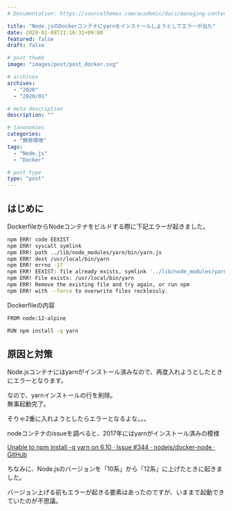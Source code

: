 ```yaml
---
# Documentation: https://sourcethemes.com/academic/docs/managing-content/

title: "Node.jsのDockerコンテナにyarnをインストールしようとしてエラーが出た"
date: 2020-01-08T21:16:31+09:00
featured: false
draft: false

# post thumb
image: "images/post/post_docker.svg"

# archives
archives:
  - "2020"
  - "2020/01"

# meta description
description: ""

# taxonomies
categories:
  - "開発環境"
tags:
  - "Node.js"
  - "Docker"

# post type
type: "post"
---
```


## はじめに

DockerfileからNodeコンテナをビルドする際に下記エラーが起きました。

```bash
npm ERR! code EEXIST
npm ERR! syscall symlink
npm ERR! path ../lib/node_modules/yarn/bin/yarn.js
npm ERR! dest /usr/local/bin/yarn
npm ERR! errno -17
npm ERR! EEXIST: file already exists, symlink '../lib/node_modules/yarn/bin/yarn.js' -> '/usr/local/bin/yarn'
npm ERR! File exists: /usr/local/bin/yarn
npm ERR! Remove the existing file and try again, or run npm
npm ERR! with --force to overwrite files recklessly.
```

Dockerfileの内容

```bash
FROM node:12-alpine

RUN npm install -g yarn
```

## 原因と対策

Node.jsコンテナにはyarnがインストール済みなので、再度入れようとしたときにエラーとなります。

なので、yarnインストールの行を削除。  
無事起動完了。

そりゃ2重に入れようとしたらエラーとなるよな。。。  

nodeコンテナのissueを調べると、2017年にはyarnがインストール済みの模様

[Unable to npm install -g yarn on 6.10 · Issue #344 · nodejs/docker-node · GitHub](https://github.com/nodejs/docker-node/issues/344)

ちなみに、Node.jsのバージョンを「10系」から「12系」に上げたときに起きました。

バージョン上げる前もエラーが起きる要素はあったのですが、いままで起動できていたのが不思議。
